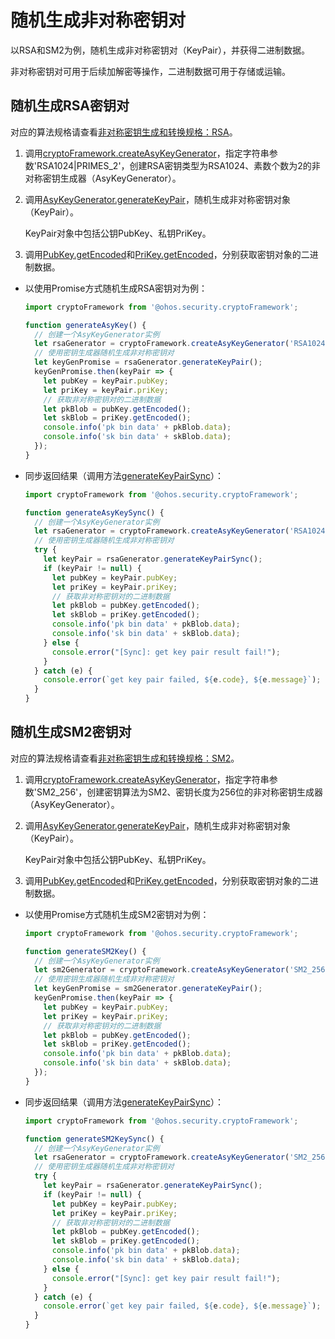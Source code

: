 # 随机生成非对称密钥对


以RSA和SM2为例，随机生成非对称密钥对（KeyPair），并获得二进制数据。


非对称密钥对可用于后续加解密等操作，二进制数据可用于存储或运输。


## 随机生成RSA密钥对

对应的算法规格请查看[非对称密钥生成和转换规格：RSA](crypto-asym-key-generation-conversion-spec.md#rsa)。

1. 调用[cryptoFramework.createAsyKeyGenerator](../../reference/apis-crypto-architecture-kit/js-apis-cryptoFramework.md#cryptoframeworkcreateasykeygenerator)，指定字符串参数'RSA1024|PRIMES_2'，创建RSA密钥类型为RSA1024、素数个数为2的非对称密钥生成器（AsyKeyGenerator）。

2. 调用[AsyKeyGenerator.generateKeyPair](../../reference/apis-crypto-architecture-kit/js-apis-cryptoFramework.md#generatekeypair-1)，随机生成非对称密钥对象（KeyPair）。
   
   KeyPair对象中包括公钥PubKey、私钥PriKey。

3. 调用[PubKey.getEncoded](../../reference/apis-crypto-architecture-kit/js-apis-cryptoFramework.md#getencoded)和[PriKey.getEncoded](../../reference/apis-crypto-architecture-kit/js-apis-cryptoFramework.md#getencoded)，分别获取密钥对象的二进制数据。

- 以使用Promise方式随机生成RSA密钥对为例：
  ```ts
  import cryptoFramework from '@ohos.security.cryptoFramework';

  function generateAsyKey() {
    // 创建一个AsyKeyGenerator实例
    let rsaGenerator = cryptoFramework.createAsyKeyGenerator('RSA1024|PRIMES_2');
    // 使用密钥生成器随机生成非对称密钥对
    let keyGenPromise = rsaGenerator.generateKeyPair();
    keyGenPromise.then(keyPair => {
      let pubKey = keyPair.pubKey;
      let priKey = keyPair.priKey;
      // 获取非对称密钥对的二进制数据
      let pkBlob = pubKey.getEncoded();
      let skBlob = priKey.getEncoded();
      console.info('pk bin data' + pkBlob.data);
      console.info('sk bin data' + skBlob.data);
    });
  }
  ```

- 同步返回结果（调用方法[generateKeyPairSync](../../reference/apis-crypto-architecture-kit/js-apis-cryptoFramework.md#generatekeypairsync12)）：
  ```ts
  import cryptoFramework from '@ohos.security.cryptoFramework';

  function generateAsyKeySync() {
    // 创建一个AsyKeyGenerator实例
    let rsaGenerator = cryptoFramework.createAsyKeyGenerator('RSA1024|PRIMES_2');
    // 使用密钥生成器随机生成非对称密钥对
    try {
      let keyPair = rsaGenerator.generateKeyPairSync();
      if (keyPair != null) {
        let pubKey = keyPair.pubKey;
        let priKey = keyPair.priKey;
        // 获取非对称密钥对的二进制数据
        let pkBlob = pubKey.getEncoded();
        let skBlob = priKey.getEncoded();
        console.info('pk bin data' + pkBlob.data);
        console.info('sk bin data' + skBlob.data);
      } else {
        console.error("[Sync]: get key pair result fail!");
      }
    } catch (e) {
      console.error(`get key pair failed, ${e.code}, ${e.message}`);
    }
  }
  ```


## 随机生成SM2密钥对

对应的算法规格请查看[非对称密钥生成和转换规格：SM2](crypto-asym-key-generation-conversion-spec.md#sm2)。

1. 调用[cryptoFramework.createAsyKeyGenerator](../../reference/apis-crypto-architecture-kit/js-apis-cryptoFramework.md#cryptoframeworkcreateasykeygenerator)，指定字符串参数'SM2_256'，创建密钥算法为SM2、密钥长度为256位的非对称密钥生成器（AsyKeyGenerator）。

2. 调用[AsyKeyGenerator.generateKeyPair](../../reference/apis-crypto-architecture-kit/js-apis-cryptoFramework.md#generatekeypair-1)，随机生成非对称密钥对象（KeyPair）。
   
   KeyPair对象中包括公钥PubKey、私钥PriKey。

3. 调用[PubKey.getEncoded](../../reference/apis-crypto-architecture-kit/js-apis-cryptoFramework.md#getencoded)和[PriKey.getEncoded](../../reference/apis-crypto-architecture-kit/js-apis-cryptoFramework.md#getencoded)，分别获取密钥对象的二进制数据。

- 以使用Promise方式随机生成SM2密钥对为例：
  ```ts
  import cryptoFramework from '@ohos.security.cryptoFramework';

  function generateSM2Key() {
    // 创建一个AsyKeyGenerator实例
    let sm2Generator = cryptoFramework.createAsyKeyGenerator('SM2_256');
    // 使用密钥生成器随机生成非对称密钥对
    let keyGenPromise = sm2Generator.generateKeyPair();
    keyGenPromise.then(keyPair => {
      let pubKey = keyPair.pubKey;
      let priKey = keyPair.priKey;
      // 获取非对称密钥对的二进制数据
      let pkBlob = pubKey.getEncoded();
      let skBlob = priKey.getEncoded();
      console.info('pk bin data' + pkBlob.data);
      console.info('sk bin data' + skBlob.data);
    });
  }
  ```

- 同步返回结果（调用方法[generateKeyPairSync](../../reference/apis-crypto-architecture-kit/js-apis-cryptoFramework.md#generatekeypairsync12)）：
  ```ts
  import cryptoFramework from '@ohos.security.cryptoFramework';

  function generateSM2KeySync() {
    // 创建一个AsyKeyGenerator实例
    let rsaGenerator = cryptoFramework.createAsyKeyGenerator('SM2_256');
    // 使用密钥生成器随机生成非对称密钥对
    try {
      let keyPair = rsaGenerator.generateKeyPairSync();
      if (keyPair != null) {
        let pubKey = keyPair.pubKey;
        let priKey = keyPair.priKey;
        // 获取非对称密钥对的二进制数据
        let pkBlob = pubKey.getEncoded();
        let skBlob = priKey.getEncoded();
        console.info('pk bin data' + pkBlob.data);
        console.info('sk bin data' + skBlob.data);
      } else {
        console.error("[Sync]: get key pair result fail!");
      }
    } catch (e) {
      console.error(`get key pair failed, ${e.code}, ${e.message}`);
    }
  }
  ```
